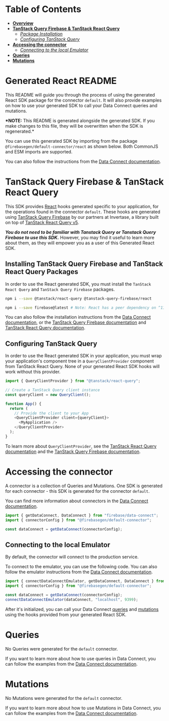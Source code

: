 # Table of Contents

- [**Overview**](#generated-react-readme)
- [**TanStack Query Firebase & TanStack React Query**](#tanstack-query-firebase-tanstack-react-query)
  - [_Package Installation_](#installing-tanstack-query-firebase-and-tanstack-react-query-packages)
  - [_Configuring TanStack Query_](#configuring-tanstack-query)
- [**Accessing the connector**](#accessing-the-connector)
  - [_Connecting to the local Emulator_](#connecting-to-the-local-emulator)
- [**Queries**](#queries)
- [**Mutations**](#mutations)

# Generated React README

This README will guide you through the process of using the generated React SDK package for the connector `default`. It will also provide examples on how to use your generated SDK to call your Data Connect queries and mutations.

**\*NOTE:** This README is generated alongside the generated SDK. If you make changes to this file, they will be overwritten when the SDK is regenerated.\*

You can use this generated SDK by importing from the package `@firebasegen/default-connector/react` as shown below. Both CommonJS and ESM imports are supported.

You can also follow the instructions from the [Data Connect documentation](https://firebase.google.com/docs/data-connect/web-sdk#react).

# TanStack Query Firebase & TanStack React Query

This SDK provides [React](https://react.dev/) hooks generated specific to your application, for the operations found in the connector `default`. These hooks are generated using [TanStack Query Firebase](https://react-query-firebase.invertase.dev/) by our partners at Invertase, a library built on top of [TanStack React Query v5](https://tanstack.com/query/v5/docs/framework/react/overview).

**_You do not need to be familiar with Tanstack Query or Tanstack Query Firebase to use this SDK._** However, you may find it useful to learn more about them, as they will empower you as a user of this Generated React SDK.

## Installing TanStack Query Firebase and TanStack React Query Packages

In order to use the React generated SDK, you must install the `TanStack React Query` and `TanStack Query Firebase` packages.

```bash
npm i --save @tanstack/react-query @tanstack-query-firebase/react
```

```bash
npm i --save firebase@latest # Note: React has a peer dependency on ^11.3.0
```

You can also follow the installation instructions from the [Data Connect documentation](https://firebase.google.com/docs/data-connect/web-sdk#install_tanstack_query_firebase_packages), or the [TanStack Query Firebase documentation](https://react-query-firebase.invertase.dev/react) and [TanStack React Query documentation](https://tanstack.com/query/v5/docs/framework/react/installation).

## Configuring TanStack Query

In order to use the React generated SDK in your application, you must wrap your application's component tree in a `QueryClientProvider` component from TanStack React Query. None of your generated React SDK hooks will work without this provider.

```javascript
import { QueryClientProvider } from "@tanstack/react-query";

// Create a TanStack Query client instance
const queryClient = new QueryClient();

function App() {
  return (
    // Provide the client to your App
    <QueryClientProvider client={queryClient}>
      <MyApplication />
    </QueryClientProvider>
  );
}
```

To learn more about `QueryClientProvider`, see the [TanStack React Query documentation](https://tanstack.com/query/latest/docs/framework/react/quick-start) and the [TanStack Query Firebase documentation](https://invertase.docs.page/tanstack-query-firebase/react#usage).

# Accessing the connector

A connector is a collection of Queries and Mutations. One SDK is generated for each connector - this SDK is generated for the connector `default`.

You can find more information about connectors in the [Data Connect documentation](https://firebase.google.com/docs/data-connect#how-does).

```javascript
import { getDataConnect, DataConnect } from "firebase/data-connect";
import { connectorConfig } from "@firebasegen/default-connector";

const dataConnect = getDataConnect(connectorConfig);
```

## Connecting to the local Emulator

By default, the connector will connect to the production service.

To connect to the emulator, you can use the following code.
You can also follow the emulator instructions from the [Data Connect documentation](https://firebase.google.com/docs/data-connect/web-sdk#emulator-react).

```javascript
import { connectDataConnectEmulator, getDataConnect, DataConnect } from "firebase/data-connect";
import { connectorConfig } from "@firebasegen/default-connector";

const dataConnect = getDataConnect(connectorConfig);
connectDataConnectEmulator(dataConnect, "localhost", 9399);
```

After it's initialized, you can call your Data Connect [queries](#queries) and [mutations](#mutations) using the hooks provided from your generated React SDK.

# Queries

No Queries were generated for the `default` connector.

If you want to learn more about how to use queries in Data Connect, you can follow the examples from the [Data Connect documentation](https://firebase.google.com/docs/data-connect/web-sdk#use_queries_and_mutations_in_your_react_client).

# Mutations

No Mutations were generated for the `default` connector.

If you want to learn more about how to use Mutations in Data Connect, you can follow the examples from the [Data Connect documentation](https://firebase.google.com/docs/data-connect/web-sdk#use_queries_and_mutations_in_your_react_client).
